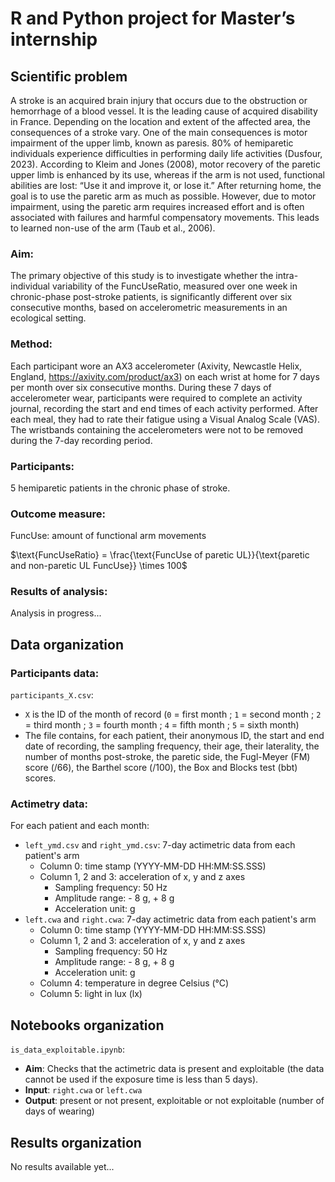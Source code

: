 # R and Python project for Master’s internship 

## Scientific problem
A stroke is an acquired brain injury that occurs due to the obstruction or hemorrhage of a blood vessel. It is the leading cause of acquired disability in France.
Depending on the location and extent of the affected area, the consequences of a stroke vary. One of the main consequences is motor impairment of the upper limb, known as paresis. 80% of hemiparetic individuals experience difficulties in performing daily life activities (Dusfour, 2023). According to Kleim and Jones (2008), motor recovery of the paretic upper limb is enhanced by its use, whereas if the arm is not used, functional abilities are lost: “Use it and improve it, or lose it.” After returning home, the goal is to use the paretic arm as much as possible. However, due to motor impairment, using the paretic arm requires increased effort and is often associated with failures and harmful compensatory movements. This leads to learned non-use of the arm (Taub et al., 2006).

### Aim:
The primary objective of this study is to investigate whether the intra-individual variability of the FuncUseRatio, measured over one week in chronic-phase post-stroke patients, is significantly different over six consecutive months, based on accelerometric measurements in an ecological setting.

### Method:
Each participant wore an AX3 accelerometer (Axivity, Newcastle Helix, England, https://axivity.com/product/ax3) on each wrist at home for 7 days per month over six consecutive months. During these 7 days of accelerometer wear, participants were required to complete an activity journal, recording the start and end times of each activity performed. After each meal, they had to rate their fatigue using a Visual Analog Scale (VAS). The wristbands containing the accelerometers were not to be removed during the 7-day recording period.

### Participants:
5 hemiparetic patients in the chronic phase of stroke.

### Outcome measure:
FuncUse: amount of functional arm movements   

$\text{FuncUseRatio} = \frac{\text{FuncUse of paretic UL}}{\text{paretic and non-paretic UL FuncUse}} \times 100$


### Results of analysis:
Analysis in progress...

## Data organization

### Participants data:
`participants_X.csv`:   
- `X` is the ID of the month of record (`0` = first month ; `1` = second month ; `2` = third month ; `3` = fourth month ; `4` = fifth month ; `5` = sixth month)
- The file contains, for each patient, their anonymous ID, the start and end date of recording, the sampling frequency, their age, their laterality, the number of months post-stroke, the paretic side, the Fugl-Meyer (FM) score (/66), the Barthel score (/100), the Box and Blocks test (bbt) scores.

### Actimetry data: 
For each patient and each month:
- `left_ymd.csv` and `right_ymd.csv`: 7-day actimetric data from each patient's arm
    - Column 0: time stamp (YYYY-MM-DD HH:MM:SS.SSS)
    - Column 1, 2 and 3: acceleration of x, y and z axes
      - Sampling frequency: 50 Hz
      - Amplitude range: - 8 g, + 8 g
      - Acceleration unit: g
- `left.cwa` and `right.cwa`: 7-day actimetric data from each patient's arm
    - Column 0: time stamp (YYYY-MM-DD HH:MM:SS.SSS)
    - Column 1, 2 and 3: acceleration of x, y and z axes
      - Sampling frequency: 50 Hz
      - Amplitude range: - 8 g, + 8 g
      - Acceleration unit: g
    - Column 4: temperature in degree Celsius (°C)
    - Column 5: light in lux (lx)

## Notebooks organization
`is_data_exploitable.ipynb`:     
- **Aim**: Checks that the actimetric data is present and exploitable (the data cannot be used if the exposure time is less than 5 days). 
- **Input**: `right.cwa` or `left.cwa`  
- **Output**: present or not present, exploitable or not exploitable (number of days of wearing)

## Results organization
No results available yet...

#
